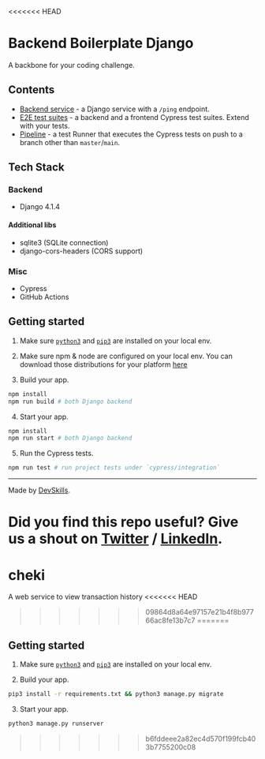 <<<<<<< HEAD
# Backend Boilerplate Django

A backbone for your coding challenge.

## Contents

- [Backend service](app) - a Django service with a `/ping` endpoint.
- [E2E test suites](cypress/integration) - a backend and a frontend Cypress test suites. Extend with your tests.
- [Pipeline](.github/workflows/tests.yml) - a test Runner that executes the Cypress tests on push to a branch other than `master`/`main`.

## Tech Stack

### Backend

- Django 4.1.4

#### Additional libs

- sqlite3 (SQLite connection)
- django-cors-headers (CORS support)

### Misc

- Cypress
- GitHub Actions

## Getting started

1. Make sure [`python3`](https://www.python.org/downloads/) and [`pip3`](https://pip.pypa.io/en/stable/installing/) are installed on your local env.

2. Make sure npm & node are configured on your local env. You can download those distributions for your platform [here](https://nodejs.org/en/download/)

3. Build your app.

```bash
npm install
npm run build # both Django backend
```

4. Start your app.

```bash
npm install
npm run start # both Django backend
```

5. Run the Cypress tests.

```bash
npm run test # run project tests under `cypress/integration`
```

---

Made by [DevSkills](https://devskills.co).

Did you find this repo useful? **Give us a shout on [Twitter](https://twitter.com/DevSkillsHQ) / [LinkedIn](https://www.linkedin.com/company/devskills)**.
=======
# cheki
A web service to view transaction history 
<<<<<<< HEAD
>>>>>>> 09864d8a64e97157e21b4f8b97766ac8fe13b7c7
=======

## Getting started

1. Make sure [`python3`](https://www.python.org/downloads/) and [`pip3`](https://pip.pypa.io/en/stable/installing/) are installed on your local env.

2. Build your app.

```bash
pip3 install -r requirements.txt && python3 manage.py migrate
```

3. Start your app.

```bash
python3 manage.py runserver
```

>>>>>>> b6fddeee2a82ec4d570f199fcb403b7755200c08
